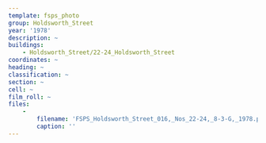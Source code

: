 ```yaml
---
template: fsps_photo
group: Holdsworth_Street
year: '1978'
description: ~
buildings:
    - Holdsworth_Street/22-24_Holdsworth_Street
coordinates: ~
heading: ~
classification: ~
section: ~
cell: ~
film_roll: ~
files:
    -
        filename: 'FSPS_Holdsworth_Street_016,_Nos_22-24,_8-3-G,_1978.png'
        caption: ''
---
```

